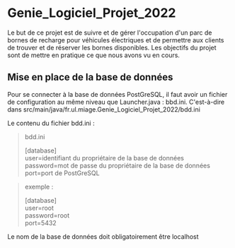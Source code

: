 # Genie_Logiciel_Projet_2022

Le but de ce projet est de suivre et de gérer l'occupation d'un parc de bornes de recharge pour véhicules électriques et de permettre aux clients de trouver et de réserver les bornes disponibles. Les objectifs du projet sont de mettre en pratique ce que nous avons vu en cours.

## Mise en place de la base de données

Pour se connecter à la base de données PostGreSQL, il faut avoir un fichier de configuration au même niveau que Launcher.java :
bbd.ini. C'est-à-dire dans src/main/java/fr.ul.miage.Genie_Logiciel_Projet_2022/bdd.ini

Le contenu du fichier bdd.ini :

>bdd.ini
> 
>[database]\
>user=identifiant du propriétaire de la base de données\
>password=mot de passe du propriétaire de la base de données\
>port=port de PostGreSQL

> exemple :
> 
>[database]\
>user=root\
>password=root\
>port=5432

Le nom de la base de données doit obligatoirement être localhost

